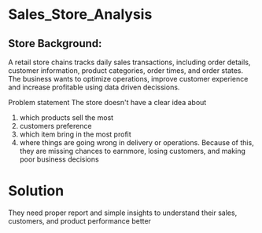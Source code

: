# Sales_Store_Analysis


## Store Background:
A retail store chains tracks daily sales transactions, including order details, customer information, product categories, order times, and order states. The business wants to optimize operations, improve customer experience and increase profitable using data driven decissions.

Problem statement
The store doesn't have a clear idea about 
1. which products sell the most
2. customers preference
3. which item bring in the most profit
4. where things are going wrong in delivery or operations.
Because of this, they are missing chances to earnmore, losing customers, and making poor business decisions

# Solution
They need proper report and simple insights to understand their sales, customers, and product performance better
